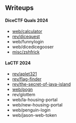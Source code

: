 ## Writeups


#### DiceCTF Quals 2024
- [web/calculator](2024_2_2_dicectf_quals_calculator.md)
- [rev/dicequest](2024_2_2_dicectf_quals_dicequest.md)
- web/funnylogin
- web/dicedicegooser
- [misc/zshfrick](2024_2_2_dicectf_quals_zshfrick.md)

#### LaCTF 2024
- [rev/aplet321](2024_2_17_lactf_aplet321.md)
- [rev/flag-finder](2024_2_17_lactf_flag_finder.md)
- [rev/the-secret-of-java-island](2024_2_17_lactf_the_secret_of_java_island.md)
- [web/pogn](2024_2_17_lactf_pogn.md)
- rev/glottem
- web/la-housing-portal
- web/new-housing-portal
- web/penguin-login
- web/jason-web-token

